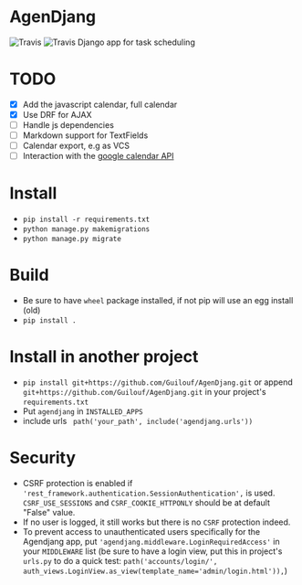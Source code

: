 # AgenDjang
![Travis](https://img.shields.io/badge/Python%20-3.8-brightgreen.svg?style=plastic) ![Travis](https://img.shields.io/badge/Django%20-3.2.9-brightgreen.svg?style=plastic)
Django app for task scheduling


# TODO
- [X] Add the javascript calendar, full calendar
- [X] Use DRF for AJAX
- [ ] Handle js dependencies
- [ ] Markdown support for TextFields
- [ ] Calendar export, e.g as VCS
- [ ] Interaction with the [google calendar API](https://developers.google.com/google-apps/calendar/quickstart/python)

# Install
- `pip install -r requirements.txt`
- `python manage.py makemigrations` 
- `python manage.py migrate`

# Build
- Be sure to have `wheel` package installed, if not pip will use an egg install (old)
- `pip install .`

# Install in another project
- `pip install git+https://github.com/Guilouf/AgenDjang.git` 
or append `git+https://github.com/Guilouf/AgenDjang.git` in your project's `requirements.txt`
- Put `agendjang` in `INSTALLED_APPS`
- include urls ` path('your_path', include('agendjang.urls'))`

# Security
- CSRF protection is enabled if `'rest_framework.authentication.SessionAuthentication',` is used. 
 `CSRF_USE_SESSIONS` and `CSRF_COOKIE_HTTPONLY` should be at default "False" value.
 - If no user is logged, it still works but there is no `CSRF` protection indeed.
 - To prevent access to unauthenticated users specifically for the Agendjang app,
  put `'agendjang.middleware.LoginRequiredAccess'` in your `MIDDLEWARE` list
 (be sure to have a login view, put this in project's `urls.py` to do a quick test:
  `path('accounts/login/', auth_views.LoginView.as_view(template_name='admin/login.html')),`)
